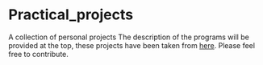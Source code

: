 # Practical_projects
A collection of personal projects
The description of the programs will be provided at the top, these projects have been taken from [here](https://github.com/karan/Projects). Please feel free to contribute.
